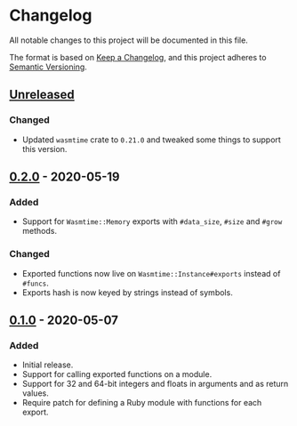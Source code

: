 # Changelog

All notable changes to this project will be documented in this file.

The format is based on [Keep a Changelog](https://keepachangelog.com/en/1.0.0/),
and this project adheres to [Semantic Versioning](https://semver.org/spec/v2.0.0.html).

## [Unreleased]

### Changed

- Updated `wasmtime` crate to `0.21.0` and tweaked some things to support this version.

## [0.2.0] - 2020-05-19

### Added

- Support for `Wasmtime::Memory` exports with `#data_size`, `#size` and `#grow` methods.

### Changed

- Exported functions now live on `Wasmtime::Instance#exports` instead of `#funcs`.
- Exports hash is now keyed by strings instead of symbols.

## [0.1.0] - 2020-05-07

### Added

- Initial release.
- Support for calling exported functions on a module.
- Support for 32 and 64-bit integers and floats in arguments and as return values.
- Require patch for defining a Ruby module with functions for each export.

[unreleased]: https://github.com/dtcristo/wasmtime-ruby/compare/v0.2.0...HEAD
[0.2.0]: https://github.com/dtcristo/wasmtime-ruby/releases/tag/v0.2.0
[0.1.0]: https://github.com/dtcristo/wasmtime-ruby/releases/tag/v0.1.0
